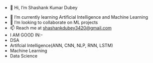 - 👋 Hi, I’m Shashank Kumar Dubey
<!--- 👀 I’m interested in --->
- 🌱 I’m currently learning Artificial Intelligence and Machine Learning
- 💞️ I’m looking to collaborate on ML projects 
- 📫 Reach me at shashankdubey3420@gmail.com
- I AM GOOD IN:-
- DSA
- Artifcial Intelligence(ANN, CNN, NLP, RNN, LSTM)
- Machine Learning
- Data Science

<!---
Shashank1130/Shashank1130 is a ✨ special ✨ repository because its `README.md` (this file) appears on your GitHub profile.
You can click the Preview link to take a look at your changes.
--->
